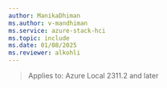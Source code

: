 ```yaml
---
author: ManikaDhiman
ms.author: v-mandhiman
ms.service: azure-stack-hci
ms.topic: include
ms.date: 01/08/2025
ms.reviewer: alkohli
---
```


> Applies to: Azure Local 2311.2 and later